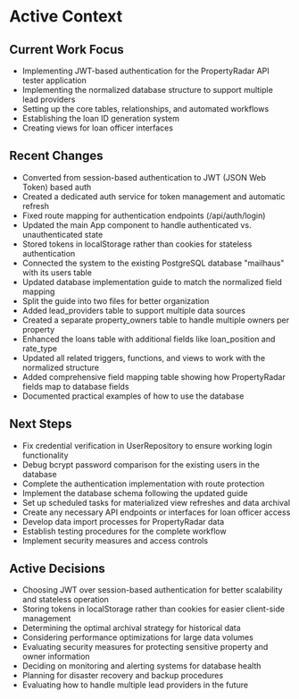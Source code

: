 # Active Context

## Current Work Focus
- Implementing JWT-based authentication for the PropertyRadar API tester application
- Implementing the normalized database structure to support multiple lead providers
- Setting up the core tables, relationships, and automated workflows
- Establishing the loan ID generation system
- Creating views for loan officer interfaces

## Recent Changes
- Converted from session-based authentication to JWT (JSON Web Token) based auth
- Created a dedicated auth service for token management and automatic refresh
- Fixed route mapping for authentication endpoints (/api/auth/login)
- Updated the main App component to handle authenticated vs. unauthenticated state
- Stored tokens in localStorage rather than cookies for stateless authentication
- Connected the system to the existing PostgreSQL database "mailhaus" with its users table
- Updated database implementation guide to match the normalized field mapping
- Split the guide into two files for better organization
- Added lead_providers table to support multiple data sources
- Created a separate property_owners table to handle multiple owners per property
- Enhanced the loans table with additional fields like loan_position and rate_type
- Updated all related triggers, functions, and views to work with the normalized structure
- Added comprehensive field mapping table showing how PropertyRadar fields map to database fields
- Documented practical examples of how to use the database

## Next Steps
- Fix credential verification in UserRepository to ensure working login functionality
- Debug bcrypt password comparison for the existing users in the database
- Complete the authentication implementation with route protection
- Implement the database schema following the updated guide
- Set up scheduled tasks for materialized view refreshes and data archival
- Create any necessary API endpoints or interfaces for loan officer access
- Develop data import processes for PropertyRadar data
- Establish testing procedures for the complete workflow
- Implement security measures and access controls

## Active Decisions
- Choosing JWT over session-based authentication for better scalability and stateless operation
- Storing tokens in localStorage rather than cookies for easier client-side management
- Determining the optimal archival strategy for historical data
- Considering performance optimizations for large data volumes
- Evaluating security measures for protecting sensitive property and owner information
- Deciding on monitoring and alerting systems for database health
- Planning for disaster recovery and backup procedures
- Evaluating how to handle multiple lead providers in the future
